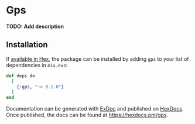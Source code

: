 # Gps

**TODO: Add description**

## Installation

If [available in Hex](https://hex.pm/docs/publish), the package can be installed
by adding `gps` to your list of dependencies in `mix.exs`:

```elixir
def deps do
  [
    {:gps, "~> 0.1.0"}
  ]
end
```

Documentation can be generated with [ExDoc](https://github.com/elixir-lang/ex_doc)
and published on [HexDocs](https://hexdocs.pm). Once published, the docs can
be found at <https://hexdocs.pm/gps>.

